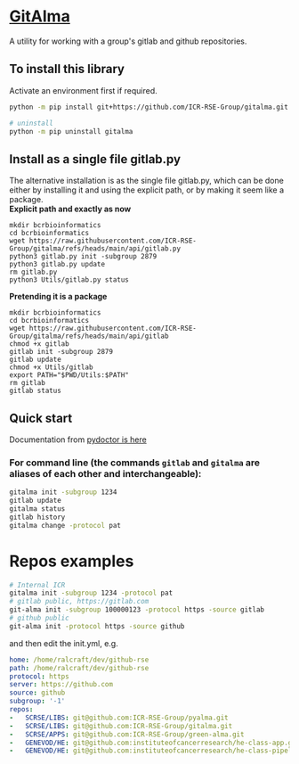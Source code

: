 # [GitAlma](https://github.com/ICR-RSE-Group/gitalma)

A utility for working with a group's gitlab and github repositories.

## To install this library
Activate an environment first if required.
```bash
python -m pip install git+https://github.com/ICR-RSE-Group/gitalma.git

# uninstall
python -m pip uninstall gitalma
```

## Install as a single file gitlab.py
The alternative installation is as the single file gitlab.py, which can be done either by installing it and using the explicit path, or by making it seem like a package.  
**Explicit path and exactly as now**
```
mkdir bcrbioinformatics
cd bcrbioinformatics
wget https://raw.githubusercontent.com/ICR-RSE-Group/gitalma/refs/heads/main/api/gitlab.py
python3 gitlab.py init -subgroup 2879
python3 gitlab.py update
rm gitlab.py
python3 Utils/gitlab.py status
```
**Pretending it is a package**
```
mkdir bcrbioinformatics
cd bcrbioinformatics
wget https://raw.githubusercontent.com/ICR-RSE-Group/gitalma/refs/heads/main/api/gitlab
chmod +x gitlab
gitlab init -subgroup 2879
gitlab update
chmod +x Utils/gitlab
export PATH="$PWD/Utils:$PATH"
rm gitlab
gitlab status
```

## Quick start
Documentation from [pydoctor is here](https://github.com/ICR-RSE-Group/gitalma)

### For command line (the commands `gitlab` and `gitalma` are aliases of each other and interchangeable):
```bash
gitalma init -subgroup 1234
gitlab update
gitalma status
gitlab history
gitalma change -protocol pat 
```

# Repos examples
```bash
# Internal ICR
gitalma init -subgroup 1234 -protocol pat
# gitlab public, https://gitlab.com
git-alma init -subgroup 100000123 -protocol https -source gitlab
# github public
git-alma init -protocol https -source github
```
and then edit the init.yml, e.g.
```yaml
home: /home/ralcraft/dev/github-rse
path: /home/ralcraft/dev/github-rse
protocol: https
server: https://github.com
source: github
subgroup: '-1'
repos:
-   SCRSE/LIBS: git@github.com:ICR-RSE-Group/pyalma.git
-   SCRSE/LIBS: git@github.com:ICR-RSE-Group/gitalma.git
-   SCRSE/APPS: git@github.com:ICR-RSE-Group/green-alma.git
-   GENEVOD/HE: git@github.com:instituteofcancerresearch/he-class-app.git
-   GENEVOD/HE: git@github.com:instituteofcancerresearch/he-class-pipeline.git
```
